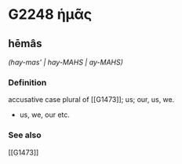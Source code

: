 # G2248 ἡμᾶς

## hēmâs

_(hay-mas' | hay-MAHS | ay-MAHS)_

### Definition

accusative case plural of [[G1473]]; us; our, us, we.

- us, we, our etc.

### See also

[[G1473]]

